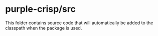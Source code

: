 # purple-crisp/src

This folder contains source code that will automatically be added to the classpath when
the package is used.
